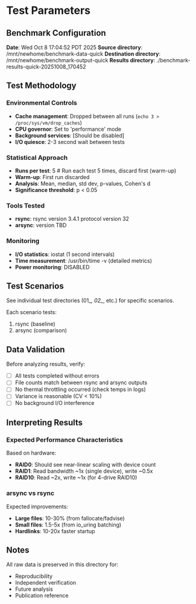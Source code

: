 # Test Parameters

## Benchmark Configuration

**Date**: Wed Oct  8 17:04:52 PDT 2025
**Source directory**: /mnt/newhome/benchmark-data-quick
**Destination directory**: /mnt/newhome/benchmark-output-quick
**Results directory**: ./benchmark-results-quick-20251008_170452

## Test Methodology

### Environmental Controls

- **Cache management**: Dropped between all runs (`echo 3 > /proc/sys/vm/drop_caches`)
- **CPU governor**: Set to 'performance' mode
- **Background services**: [Should be disabled]
- **I/O quiesce**: 2-3 second wait between tests

### Statistical Approach

- **Runs per test**: 5  # Run each test 5 times, discard first (warm-up)
- **Warm-up**: First run discarded
- **Analysis**: Mean, median, std dev, p-values, Cohen's d
- **Significance threshold**: p < 0.05

### Tools Tested

- **rsync**: rsync  version 3.4.1  protocol version 32
- **arsync**: version TBD

### Monitoring

- **I/O statistics**: iostat (1 second intervals)
- **Time measurement**: /usr/bin/time -v (detailed metrics)
- **Power monitoring**: DISABLED

## Test Scenarios

See individual test directories (01_*, 02_*, etc.) for specific scenarios.

Each scenario tests:
1. rsync (baseline)
2. arsync (comparison)

## Data Validation

Before analyzing results, verify:
- [ ] All tests completed without errors
- [ ] File counts match between rsync and arsync outputs
- [ ] No thermal throttling occurred (check temps in logs)
- [ ] Variance is reasonable (CV < 10%)
- [ ] No background I/O interference

## Interpreting Results

### Expected Performance Characteristics

Based on hardware:
- **RAID0**: Should see near-linear scaling with device count
- **RAID1**: Read bandwidth ~1x (single device), write ~0.5x
- **RAID10**: Read ~2x, write ~1x (for 4-drive RAID10)

### arsync vs rsync

Expected improvements:
- **Large files**: 10-30% (from fallocate/fadvise)
- **Small files**: 1.5-5x (from io_uring batching)
- **Hardlinks**: 10-20x faster startup

## Notes

All raw data is preserved in this directory for:
- Reproducibility
- Independent verification
- Future analysis
- Publication reference

